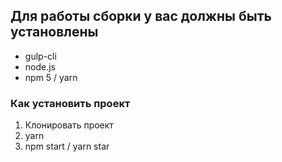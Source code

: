 ## Для работы сборки у вас должны быть установлены
* gulp-cli
* node.js
* npm 5 / yarn

### Как установить проект
1. Клонировать проект
2. yarn
3. npm start / yarn star